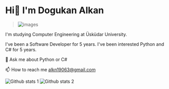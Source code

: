 # Hi👋 I'm Dogukan Alkan
> ![images](https://user-images.githubusercontent.com/78702122/236635005-c5f2d5c4-1d67-45f7-9262-82769edd7436.jpg)


<p>I'm studying Computer Engineering at Üsküdar University.</p>
<p>I've been a Software Developer for 5 years. I've been interested Python and C# for 5 years.</p>
<p>💬 Ask me about Python or C#</p>
<p>📫 How to reach me <a href="mailto:alkn19063@gmail.com">alkn19063@gmail.com</a></p>

![Github stats 1](https://github-readme-stats.vercel.app/api?username=mlh-dgkn&show_icons=true&theme=gradient)
![Github stats 2](https://github-readme-stats.vercel.app/api?username=mlh-dgkn&show_icons=true&theme=radical)

